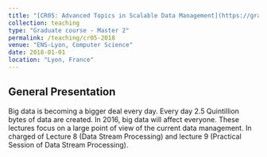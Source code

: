 ```yaml
---
title: "[CR05: Advanced Topics in Scalable Data Management](https://graal.ens-lyon.fr/~ecaron/Teaching/cours_M2_CR05.html)"
collection: teaching
type: "Graduate course - Master 2"
permalink: /teaching/cr05-2018
venue: "ENS-Lyon, Computer Science"
date: 2018-01-01
location: "Lyon, France"
---
```


## General Presentation
Big data is becoming a bigger deal every day. Every day 2.5 Quintillion bytes of data are created. In 2016, big data will affect everyone. These lectures focus on a large point of view of the current data management. In charged of Lecture 8 (Data Stream Processing) and lecture 9 (Practical Session of Data Stream Processing).
